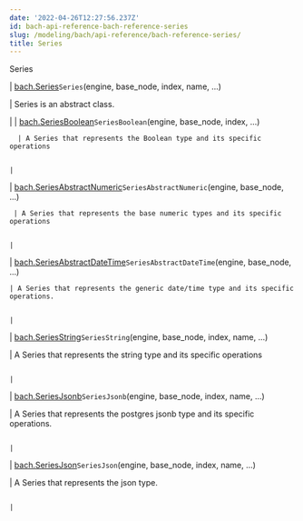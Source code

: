 ```yaml
---
date: '2022-04-26T12:27:56.237Z'
id: bach-api-reference-bach-reference-series
slug: /modeling/bach/api-reference/bach-reference-series/
title: Series
---
```


Series

| [bach.Series](#bach.Series)`Series`(engine, base_node, index, name, ...)

 | Series is an abstract class.

 |
| [bach.SeriesBoolean](#bach.SeriesBoolean)`SeriesBoolean`(engine, base_node, index, ...)

      | A Series that represents the Boolean type and its specific operations

                                                                                                                              |
| [bach.SeriesAbstractNumeric](#bach.SeriesAbstractNumeric)`SeriesAbstractNumeric`(engine, base_node, ...)

     | A Series that represents the base numeric types and its specific operations

                                                                                                                        |
| [bach.SeriesAbstractDateTime](#bach.SeriesAbstractDateTime)`SeriesAbstractDateTime`(engine, base_node, ...)

    | A Series that represents the generic date/time type and its specific operations.

                                                                                                                   |
| [bach.SeriesString](#bach.SeriesString)`SeriesString`(engine, base_node, index, name, ...)

 | A Series that represents the string type and its specific operations

                                                                                                                               |
| [bach.SeriesJsonb](#bach.SeriesJsonb)`SeriesJsonb`(engine, base_node, index, name, ...)

  | A Series that represents the postgres jsonb type and its specific operations.

                                                                                                                      |
| [bach.SeriesJson](#bach.SeriesJson)`SeriesJson`(engine, base_node, index, name, ...)

   | A Series that represents the json type.

                                                                                                                                                            |
